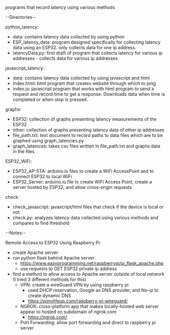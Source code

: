 programs that record latency using various methods

--Directories--

python_latency:
- data: contains latency data collected by using python
- ESP_latency_data: program designed specifically for collecting latency
    data using an ESP32. only collects data for one ip address.
- latencyData.py: first draft of program that collects latency for various
    ip addresses - collects data for various ip addresses.

javascript_latency:
- data: contains latency data collected by using javascript and html
- index.html: html program that creates website through which to ping
- index.js: javascript program that works with html program to send a request
    and record time to get a response. Downloads data when time is completed 
    or when stop is pressed.

graphs:
- ESP32: collection of graphs presenting latency measurements of the ESP32
- other: collection of graphs presenting latency data of other ip addresses
- file_path.txt: text document to record paths to data files which are to be
    graphed using graph_latencies.py
- graph_latenices: takes csv files written in file_path.txt and graphs data in
    the files
 
ESP32_WiFi:
- ESP32_AP-STA: arduino.io files to create a WiFi AccessPoint and to connect
    ESP32 to local WiFi
- ESP32_Server: arduino.io file to create WiFi Access Point, create a server 
    hosted by ESP32, and allow cross-origin requests

check:
- check_javascript: javascript/html files that check if the device is local or not
- check.py: analyzes latency data collected using various methods and compares
    to find threshold

--Notes--

Remote Access to ESP32 Using Raspberry Pi:
- create Apache server 
- run python flask behind Apache server
    - https://www.easyprogramming.net/raspberrypi/pi_flask_apache.php
    - use requests to GET ESP32 private ip address
- find a method to allow access to Apache server outside of local network
    (I tried 3 different methods for this)
    - VPN: create a wireGuard VPN by using raspberry pi
        - used DHCP reservation, Google as DNS provider, and No-ip to 
            create dynamic DNS
        - https://pimylifeup.com/raspberry-pi-wireguard/
    - NGROK: cross-platform app that makes locally-hosted web server appear to
        hosted on subdomain of ngrok.com
        - https://ngrok.com/
    - Port Forwarding: allow port forwarding and direct to raspberry pi server 
